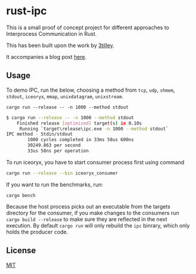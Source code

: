 # rust-ipc

This is a small proof of concept project for different approaches to Interprocess Communication in Rust.

This has been built upon the work by [3tilley](https://github.com/3tilley/rust-experiments/tree/master/ipc).

It accompanies a blog post [here](https://pranitha.rs/posts/rust-ipc-ping-pong/).

## Usage

To demo IPC, run the below, choosing a method from `tcp`, `udp`, `shmem`, `stdout`, `iceoryx`, `mmap`, `unixdatagram`, `unixstream`.

`cargo run --release -- -n 1000 --method stdout`

```bash
$ cargo run --release -- -n 1000 --method stdout
    Finished release [optimized] target(s) in 0.10s
     Running `target\release\ipc.exe -n 1000 --method stdout`
IPC method - Stdin/stdout
        1000 cycles completed in 33ms 58us 600ns
        30249.863 per second
        33us 58ns per operation
```

To run iceoryx, you have to start consumer process first using command

```bash
cargo run --release --bin iceoryx_consumer
```

If you want to run the benchmarks, run:

`cargo bench`

Because the host process picks out an executable from the targets directory for the consumer, if you make changes to the consumers run `cargo build --release` to make sure they are reflected in the next execution. By default `cargo run` will only rebuild the `ipc` binrary, which only holds the producer code.

## License

[MIT](https://choosealicense.com/licenses/mit/)
